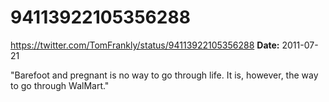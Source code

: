 # 94113922105356288
https://twitter.com/TomFrankly/status/94113922105356288
**Date:** 2011-07-21

"Barefoot and pregnant is no way to go through life. It is, however, the way to go through WalMart."
